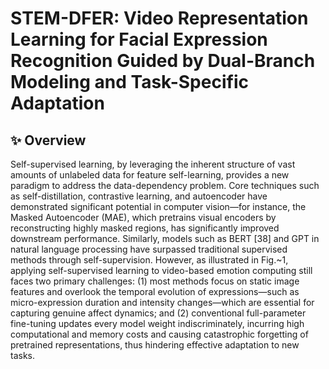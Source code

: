 # STEM-DFER: Video Representation Learning for Facial Expression Recognition Guided by Dual-Branch Modeling and Task-Specific Adaptation


## ✨ Overview

Self-supervised learning, by leveraging the inherent structure of vast amounts of unlabeled data for feature self-learning, provides a new paradigm to address the data-dependency problem. Core techniques such as self-distillation, contrastive learning, and autoencoder have demonstrated significant potential in computer vision—for instance, the Masked Autoencoder (MAE), which pretrains visual encoders by reconstructing highly masked regions, has significantly improved downstream performance. Similarly, models such as BERT [38] and GPT in natural language processing have surpassed traditional supervised methods through self-supervision. However, as illustrated in Fig.~1, applying self-supervised learning to video-based emotion computing still faces two primary challenges: (1) most methods focus on static image features and overlook the temporal evolution of expressions—such as micro-expression duration and intensity changes—which are essential for capturing genuine affect dynamics; and (2) conventional full-parameter fine-tuning updates every model weight indiscriminately, incurring high computational and memory costs and causing catastrophic forgetting of pretrained representations, thus hindering effective adaptation to new tasks.

